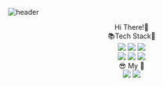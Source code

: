![header](https://capsule-render.vercel.app/api?type=waving&color=timeAuto&height=400&section=header&text=WelCome✨&desc=Go%20Eun's%20GitHub!&descAlign=36&fdontSize=80)

<!--
**goeun208/goeun208** is a ✨ _special_ ✨ repository because its `README.md` (this file) appears on your GitHub profile.

Here are some ideas to get you started:

- 🔭 I’m currently working on ...
- 🌱 I’m currently learning ...
- 👯 I’m looking to collaborate on ...
- 🤔 I’m looking for help with ...
- 💬 Ask me about ...
- 📫 How to reach me: ...
- 😄 Pronouns: ...
- ⚡ Fun fact: ...
-->

<div align="center" fontSize="50">Hi There!👋</div>

<div align="center" fontSize="50">📚Tech Stack🧸</div>
<div align="center">
	<img src="https://img.shields.io/badge/HTML5-E34F26?style=for-the-badge&logo=html5&logoColor=white">
	<img src="https://img.shields.io/badge/CSS3-1572B6?style=for-the-badge&logo=css3&logoColor=white">
	<img src="https://img.shields.io/badge/Javascript-F7DF1E?style=for-the-badge&logo=javascript&logoColor=white">	
</div>
<div align="center">
	<img src="https://img.shields.io/badge/Typescript-3178C6?style=for-the-badge&logo=typescript&logoColor=white">
	<img src="https://img.shields.io/badge/React-61DAFB?style=for-the-badge&logo=react&logoColor=white">
	<img src="https://img.shields.io/badge/Node.js-339933?style=for-the-badge&logo=node.js&logoColor=white">
</div>

<div align="center" fontSize="50">😎 My 🐣</div>
<div align="center">
	<img src="https://img.shields.io/badge/Tistory-000000?style=for-the-badge&logo=tistory&logoColor=white">
	<img src="https://img.shields.io/badge/Notion-000000?style=for-the-badge&logo=notion&logoColor=white">
</div>

